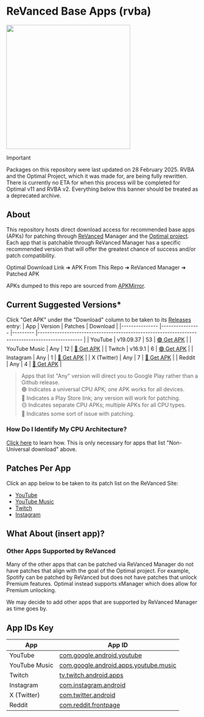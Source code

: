 # ReVanced Base Apps (rvba)
<img src="https://github.com/user-attachments/assets/c6f9d80b-edbb-4135-b919-b597f467d0e3" width=325><br>

> [!IMPORTANT]
> Packages on this repository were last updated on 28 February 2025. RVBA and the Optimal Project, which it was made for, are being fully rewritten. There is currently no ETA for when this process will be completed for Optimal v11 and RVBA v2. Everything below this banner should be treated as a deprecated archive.

## About
This repository hosts direct download access for recommended base apps (APKs) for patching through [ReVanced](https://revanced.app) Manager and the [Optimal project](https://github.com/gabefletch/optimal-v11). Each app that is patchable through ReVanced Manager has a specific recommended version that will offer the greatest chance of success and/or patch compatibility.<br>

Optimal Download Link ➜ APK From This Repo ➜ ReVanced Manager ➜ Patched APK<br>

APKs dumped to this repo are sourced from [APKMirror](https://apkmirror.com).

## Current Suggested Versions*
Click "Get APK" under the "Download" column to be taken to its [Releases](https://github.com/gabefletch/ReVanced-BaseApps/releases) entry:
| App           	| Version        	| Patches 	| Download                                                                                       	| 
|---------------	|----------------	|---------	|------------------------------------------------------------------------------------------------	|
| YouTube       	| v19.09.37      	| 53      	| [🟢 Get APK](https://github.com/gabefletch/rvba/releases/tag/YT-v19.09.37)                        	| 
| YouTube Music 	| Any            	| 12      	| [🔵 Get APK](https://play.google.com/store/apps/details?id=com.google.android.apps.youtube.music) | 
| Twitch        	| v16.9.1        	| 6       	| [🟢 Get APK](https://github.com/gabefletch/rvba/releases/tag/TW-v16.9.1)                          	|
| Instagram     	| Any 	| 1       	| [🔵 Get APK](https://play.google.com/store/apps/details?id=com.instagram.android)                  	| 
| X (Twitter)   	| Any            	| 7       	| [🔵 Get APK](https://play.google.com/store/apps/details?id=com.twitter.android)                   	| 
| Reddit        	| Any            	| 4       	| [🔵 Get APK](https://play.google.com/store/apps/details?id=com.reddit.frontpage)                  	| 

> Apps that list "Any" version will direct you to Google Play rather than a Github release.<br>
🟢 Indicates a universal CPU APK; one APK works for all devices.<br>
🔵 Indicates a Play Store link; any version will work for patching.<br>
🟡 Indicates separate CPU APKs; multiple APKs for all CPU types.<br>
🔴 Indicates some sort of issue with patching.<br>

### How Do I Identify My CPU Architecture?
[Click here](https://github.com/gabefletch/ReVanced-BaseApps/blob/main/cpu-arch-help.md) to learn how. This is only necessary for apps that list "Non-Universal download" above.
## Patches Per App
Click an app below to be taken to its patch list on the ReVanced Site:
- [YouTube](https://revanced.app/patches?pkg=com.google.android.youtube) 
- [YouTube Music](https://revanced.app/patches?pkg=com.google.android.apps.youtube.music) 
- [Twitch](https://revanced.app/patches?pkg=tv.twitch.android.app)
- [Instagram](https://revanced.app/patches?pkg=com.instagram.android)

## What About (insert app)?
### Other Apps Supported by ReVanced
Many of the other apps that can be patched via ReVanced Manager do not have patches that align with the goal of the Optimal project. For example, Spotify can be patched by ReVanced but does not have patches that unlock Premium features. Optimal instead supports xManager which does allow for Premium unlocking.<br>

We may decide to add other apps that are supported by ReVanced Manager as time goes by.

## App IDs Key
| App           	| App ID                                                                                                                       	|
|---------------	|------------------------------------------------------------------------------------------------------------------------------	|
| YouTube       	| [com.google.android.youtube](https://play.google.com/store/apps/details?id=com.google.android.youtube)                       	|
| YouTube Music 	| [com.google.android.apps.youtube.music](https://play.google.com/store/apps/details?id=com.google.android.apps.youtube.music) 	|
| Twitch        	| [tv.twitch.android.apps](https://play.google.com/store/apps/details?id=tv.twitch.android.apps)                               	|
| Instagram     	| [com.instagram.android](https://play.google.com/store/apps/details?id=com.instagram.android)                                 	|
| X (Twitter)   	| [com.twitter.android](https://play.google.com/store/apps/details?id=com.twitter.android)                                     	|
| Reddit        	| [com.reddit.frontpage](https://play.google.com/store/apps/details?id=com.reddit.frontpage)                                   	|
